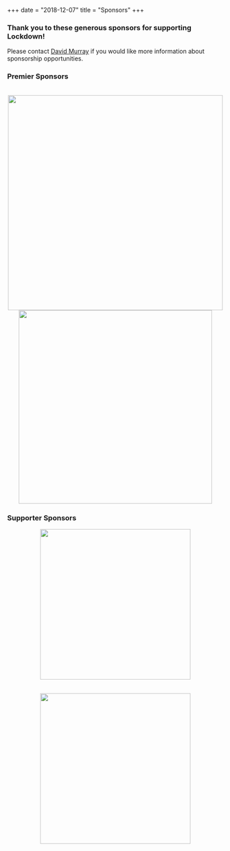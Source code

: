 +++
date = "2018-12-07"
title = "Sponsors"
+++

### Thank you to these generous sponsors for supporting Lockdown!

Please contact [David Murray](mailto:djmurray@buffalo.edu?subject=Lockdown+Sponsorship) if you would like more information about sponsorship opportunities.

### **Premier Sponsors**
<div style="text-align: center">
  <br>
  <img src="../M_T.png" style="width:500px;">
  <img src="../DNORTH.png" style="width:450px;">
</div>

### **Supporter Sponsors**
<div style="text-align: center">
  <img src="../verizon.jpg" style="width:350px">
  <img src="../Healthnow.png" style="width:350px;margin-top:2rem">
</div>
